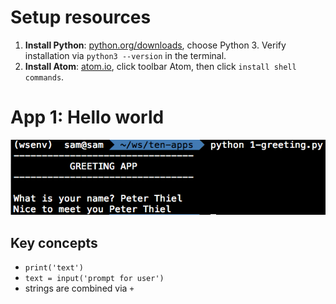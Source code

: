 # Setup resources
1. **Install Python**: [python.org/downloads](https://www.python.org/downloads/), choose Python 3. Verify installation via `python3 --version` in the terminal.
2. **Install Atom**: [atom.io](https://atom.io/), click toolbar Atom, then click `install shell commands`.

# App 1: Hello world

![image](/screenshots/1.png)

## Key concepts
* `print('text')`
* `text = input('prompt for user')`
* strings are combined via `+`
